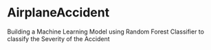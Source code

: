 # AirplaneAccident
Building a Machine Learning Model using Random Forest Classifier to classify the Severity of the Accident

